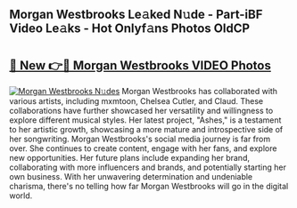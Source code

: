 ## Morgan Westbrooks Le𝚊ked N𝚞de - Part-iBF Video Le𝚊ks - Hot Onlyf𝚊ns Photos OldCP

# <h2><a href="http://ac28200.deff.icu/?id=Morgan+Westbrooks">🔗 New 👉🔴 Morgan Westbrooks VIDEO Photos</a></h2>

[![Morgan Westbrooks N𝚞des](https://i.imgur.com/rIISA9y.gif)](http://ac28200.deff.icu/?id=Morgan+Westbrooks)
Morgan Westbrooks has collaborated with various artists, including mxmtoon, Chelsea Cutler, and Claud. These collaborations have further showcased her versatility and willingness to explore different musical styles. Her latest project, "Ashes," is a testament to her artistic growth, showcasing a more mature and introspective side of her songwriting. Morgan Westbrooks's social media journey is far from over. She continues to create content, engage with her fans, and explore new opportunities. Her future plans include expanding her brand, collaborating with more influencers and brands, and potentially starting her own business. With her unwavering determination and undeniable charisma, there's no telling how far Morgan Westbrooks will go in the digital world.
